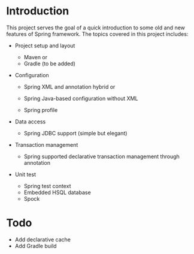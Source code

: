 Introduction
=================

This project serves the goal of a quick introduction to some old and new features of Spring framework. The topics covered in this project includes:
* Project setup and layout
  * Maven or
  * Gradle (to be added)
  
* Configuration
  * Spring XML and annotation hybrid or
  * Spring Java-based configuration without XML
  
  * Spring profile
  
* Data access
  * Spring JDBC support (simple but elegant)
 
* Transaction management
  * Spring supported declarative transaction management through annotation
  
* Unit test
  * Spring test context
  * Embedded HSQL database
  * Spock


Todo
=======
* Add declarative cache
* Add Gradle build
